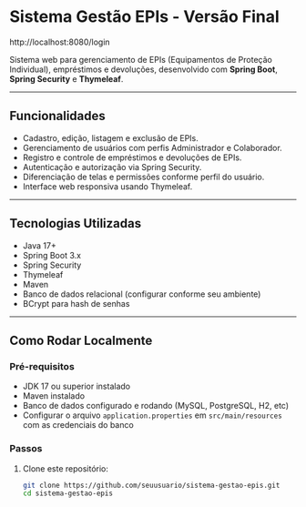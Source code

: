 # Sistema Gestão EPIs - Versão Final

http://localhost:8080/login

Sistema web para gerenciamento de EPIs (Equipamentos de Proteção Individual), empréstimos e devoluções, desenvolvido com **Spring Boot**, **Spring Security** e **Thymeleaf**.

---

## Funcionalidades

- Cadastro, edição, listagem e exclusão de EPIs.
- Gerenciamento de usuários com perfis Administrador e Colaborador.
- Registro e controle de empréstimos e devoluções de EPIs.
- Autenticação e autorização via Spring Security.
- Diferenciação de telas e permissões conforme perfil do usuário.
- Interface web responsiva usando Thymeleaf.

---

## Tecnologias Utilizadas

- Java 17+
- Spring Boot 3.x
- Spring Security
- Thymeleaf
- Maven
- Banco de dados relacional (configurar conforme seu ambiente)
- BCrypt para hash de senhas

---

## Como Rodar Localmente

### Pré-requisitos

- JDK 17 ou superior instalado
- Maven instalado
- Banco de dados configurado e rodando (MySQL, PostgreSQL, H2, etc)
- Configurar o arquivo `application.properties` em `src/main/resources` com as credenciais do banco

### Passos

1. Clone este repositório:

   ```bash
   git clone https://github.com/seuusuario/sistema-gestao-epis.git
   cd sistema-gestao-epis
